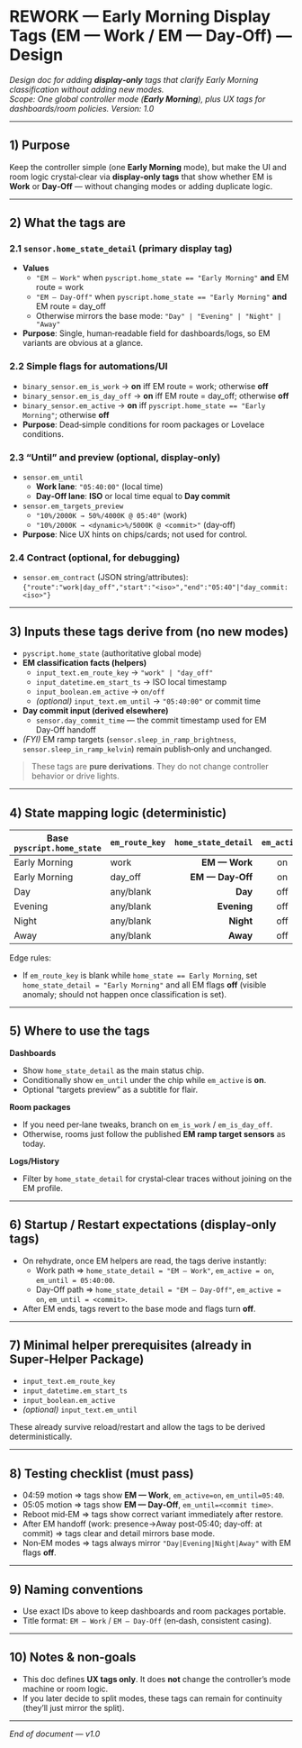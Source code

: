 # REWORK — Early Morning **Display Tags** (EM — Work / EM — Day‑Off) — Design

*Design doc for adding **display‑only** tags that clarify Early Morning classification without adding new modes.*  
*Scope: One global controller mode (**Early Morning**), plus UX tags for dashboards/room policies. Version: 1.0*

---

## 1) Purpose

Keep the controller simple (one **Early Morning** mode), but make the UI and room logic crystal‑clear via **display‑only tags** that show whether EM is **Work** or **Day‑Off** — without changing modes or adding duplicate logic.

---

## 2) What the tags are

### 2.1 `sensor.home_state_detail` (primary display tag)
- **Values**
  - `"EM — Work"` when `pyscript.home_state == "Early Morning"` **and** EM route = work
  - `"EM — Day‑Off"` when `pyscript.home_state == "Early Morning"` **and** EM route = day_off
  - Otherwise mirrors the base mode: `"Day" | "Evening" | "Night" | "Away"`
- **Purpose**: Single, human‑readable field for dashboards/logs, so EM variants are obvious at a glance.

### 2.2 Simple flags for automations/UI
- `binary_sensor.em_is_work` → **on** iff EM route = work; otherwise **off**
- `binary_sensor.em_is_day_off` → **on** iff EM route = day_off; otherwise **off**
- `binary_sensor.em_active` → **on** iff `pyscript.home_state == "Early Morning"`; otherwise **off**
- **Purpose**: Dead‑simple conditions for room packages or Lovelace conditions.

### 2.3 “Until” and preview (optional, display‑only)
- `sensor.em_until`
  - **Work lane**: `"05:40:00"` (local time)
  - **Day‑Off lane**: **ISO** or local time equal to **Day commit**
- `sensor.em_targets_preview`
  - `"10%/2000K → 50%/4000K @ 05:40"` (work)
  - `"10%/2000K → <dynamic>%/5000K @ <commit>"` (day‑off)
- **Purpose**: Nice UX hints on chips/cards; not used for control.

### 2.4 Contract (optional, for debugging)
- `sensor.em_contract` (JSON string/attributes): `{"route":"work|day_off","start":"<iso>","end":"05:40"|"day_commit:<iso>"}`

---

## 3) Inputs these tags derive from (no new modes)
- `pyscript.home_state` (authoritative global mode)
- **EM classification facts (helpers)**
  - `input_text.em_route_key` → `"work" | "day_off"`
  - `input_datetime.em_start_ts` → ISO local timestamp
  - `input_boolean.em_active` → `on/off`
  - *(optional)* `input_text.em_until` → `"05:40:00"` or commit time
- **Day commit input (derived elsewhere)**
  - `sensor.day_commit_time` — the commit timestamp used for EM Day‑Off handoff
- *(FYI)* EM ramp targets (`sensor.sleep_in_ramp_brightness`, `sensor.sleep_in_ramp_kelvin`) remain publish‑only and unchanged.

> These tags are **pure derivations**. They do not change controller behavior or drive lights.
 
---

## 4) State mapping logic (deterministic)

| Base `pyscript.home_state` | `em_route_key` | `home_state_detail` | `em_active` | `em_is_work` | `em_is_day_off` | `em_until` |
|---|---|---:|:---:|:---:|:---:|---|
| Early Morning | work | **EM — Work** | on | on | off | `05:40:00` |
| Early Morning | day_off | **EM — Day‑Off** | on | off | on | `<day_commit_time>` |
| Day | any/blank | **Day** | off | off | off | blank |
| Evening | any/blank | **Evening** | off | off | off | blank |
| Night | any/blank | **Night** | off | off | off | blank |
| Away | any/blank | **Away** | off | off | off | blank |

Edge rules:
- If `em_route_key` is blank while `home_state == Early Morning`, set `home_state_detail = "Early Morning"` and all EM flags **off** (visible anomaly; should not happen once classification is set).

---

## 5) Where to use the tags

**Dashboards**
- Show `home_state_detail` as the main status chip.
- Conditionally show `em_until` under the chip while `em_active` is **on**.
- Optional “targets preview” as a subtitle for flair.

**Room packages**
- If you need per‑lane tweaks, branch on `em_is_work` / `em_is_day_off`.
- Otherwise, rooms just follow the published **EM ramp target sensors** as today.

**Logs/History**
- Filter by `home_state_detail` for crystal‑clear traces without joining on the EM profile.

---

## 6) Startup / Restart expectations (display‑only tags)

- On rehydrate, once EM helpers are read, the tags derive instantly:
  - Work path ⇒ `home_state_detail = "EM — Work"`, `em_active = on`, `em_until = 05:40:00`.
  - Day‑Off path ⇒ `home_state_detail = "EM — Day-Off"`, `em_active = on`, `em_until = <commit>`.
- After EM ends, tags revert to the base mode and flags turn **off**.

---

## 7) Minimal helper prerequisites (already in Super‑Helper Package)

- `input_text.em_route_key`
- `input_datetime.em_start_ts`
- `input_boolean.em_active`
- *(optional)* `input_text.em_until`

These already survive reload/restart and allow the tags to be derived deterministically.

---

## 8) Testing checklist (must pass)

- 04:59 motion ⇒ tags show **EM — Work**, `em_active=on`, `em_until=05:40`.  
- 05:05 motion ⇒ tags show **EM — Day‑Off**, `em_until=<commit time>`.  
- Reboot mid‑EM ⇒ tags show correct variant immediately after restore.  
- After EM handoff (work: presence→Away post‑05:40; day‑off: at commit) ⇒ tags clear and detail mirrors base mode.  
- Non‑EM modes ⇒ tags always mirror `"Day|Evening|Night|Away"` with EM flags **off**.

---

## 9) Naming conventions

- Use exact IDs above to keep dashboards and room packages portable.  
- Title format: `EM — Work` / `EM — Day‑Off` (en‑dash, consistent casing).

---

## 10) Notes & non‑goals

- This doc defines **UX tags only**. It does **not** change the controller’s mode machine or room logic.  
- If you later decide to split modes, these tags can remain for continuity (they’ll just mirror the split).

---

*End of document — v1.0*
